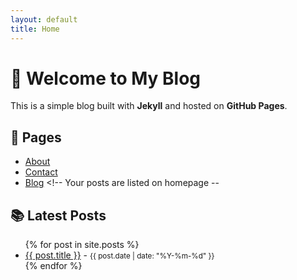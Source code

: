 ```yaml
---
layout: default
title: Home
---
```


# 📝 Welcome to My Blog

This is a simple blog built with **Jekyll** and hosted on **GitHub Pages**.

## 📁 Pages

- [About](/about/)
- [Contact](/contact/)
- [Blog](/) <!-- Your posts are listed on homepage --

## 📚 Latest Posts

<ul>
  {% for post in site.posts %}
    <li>
      <a href="{{ post.url }}">{{ post.title }}</a> - <small>{{ post.date | date: "%Y-%m-%d" }}</small>
    </li>
  {% endfor %}
</ul>
